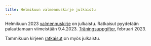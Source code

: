 ```yaml
---
title: Helmikuun valmennuskirje julkaistu
---
```


Helmikuun 2023 [valmennuskirje](/valmennus/2023/kirje_2023_02.pdf) on julkaistu.
Ratkaisut pyydetään palauttamaan viimeistään 9.4.2023.
<span lang="sv-FI">[Träningsuppgifter](/valmennus/2023/brev_2023_02.pdf), februari 2023.</span>

Tammikuun kirjeen [ratkaisut](/valmennus/2023/ratkaisut_2023_01.pdf) on myös julkaistu.
